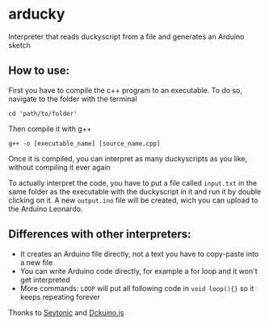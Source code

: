 # arducky
Interpreter that reads duckyscript from a file and generates an Arduino sketch

## How to use:
First you have to compile the c++ program to an executable.
To do so, navigate to the folder with the terminal

`cd 'path/to/folder'`

Then compile it with g++

`g++ -o [executable_name] [source_name.cpp]`

Once it is compiled, you can interpret as many duckyscripts as you like, without compiling it ever again

To actually interpret the code, you have to put a file called `input.txt` in the same folder as the executable with the duckyscript in it and run it by double clicking on it. A new `output.ino` file will be created, wich you can upload to the Arduino Leonardo.

## Differences with other interpreters:
- It creates an Arduino file directly, not a text you have to copy-paste into a new file
- You can write Arduino code directly, for example a for loop and it won't get interpreted
- More commands:
  `LOOP` will put all following code in `void loop(){}` so it keeps repeating forever

Thonks to [Seytonic](https://www.youtube.com/seytonic) and [Dckuino.js](https://github.com/Thecakeisgit/Dckuino.js)
